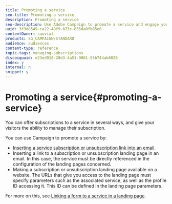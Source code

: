 ```yaml
---
title: Promoting a service
seo-title: Promoting a service
description: Promoting a service
seo-description: Use Adobe Campaign to promote a service and engage your customers through dedicated landing pages, emails or directly on your website.
uuid: 3f3d8549-ca22-48f9-b73c-855da0fb85e0
contentOwner: sauviat
products: SG_CAMPAIGN/STANDARD
audience: audiences
content-type: reference
topic-tags: managing-subscriptions
discoiquuid: e23ed918-28d3-4a51-9061-55b744ab6020
index: y
internal: n
snippet: y
---
```


# Promoting a service{#promoting-a-service}

You can offer subscriptions to a service in several ways, and give your visitors the ability to manage their subscription.

You can use Campaign to promote a service by:

* [Inserting a service subscription or unsubscription link into an email](../../designing/using/inserting-a-link.md).
* Inserting a link to a subscription or unsubscription landing page in an email. In this case, the service must be directly referenced in the configuration of the landing pages concerned.
* Making a subscription or unsubscription landing page available on a website. The URLs that give you access to the landing page must specify parameters such as the associated service, as well as the profile ID accessing it. This ID can be defined in the landing page parameters.

For more on this, see [Linking a form to a service in a landing page](../../channels/using/designing-a-landing-page.md#linking-a-form-to-a-service).

